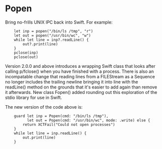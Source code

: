 # Popen

Bring no-frills UNIX IPC back into Swift. For example:

```
    let inp = popen("/bin/ls /tmp", "r")
    let out = popen("/usr/bin/wc", "w")
    while let line = inp?.readLine() {
        out?.print(line)
    }
    pclose(inp)
    pclose(out)
```
Version 2.0.0 and above introduces a wrapping Swift class that
looks after calling p/fclose() when you have finished with a
process. There is also an incompatable change that reading
lines from a FILEStream as a Sequence no longer includes the 
trailing newline bringing it into line with the readLine() 
method on the grounds that it's easier to add again than 
remove it afterwards. New class Fopen() added rounding out 
this exploration of the stdio library for use in Swift.

The new version of the code above is:

```
    guard let inp = Popen(cmd: "/bin/ls /tmp"),
          let out = Popen(cmd: "/usr/bin/wc", mode: .write) else {
        return XCTFail("Could not open processes")
    }
    while let line = inp.readLine() {
        out.print(line)
    }
```
